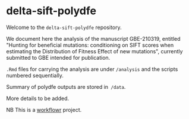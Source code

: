 # delta-sift-polydfe

Welcome to the `delta-sift-polydfe` repository.  

We document here the analysis of the manuscript GBE-210319, entitled "Hunting for beneficial mutations: conditioning on SIFT scores when estimating the Distribution of Fitness Effect of new mutations", currently submitted to GBE  intended for publication.

`.Rmd` files for carrying the analysis are under `/analysis` and the scripts numbered sequentially.  

Summary of polydfe outputs are stored in` /data`.  

More details to be added.  


NB This is a [workflowr][] project.

[workflowr]: https://github.com/jdblischak/workflowr
